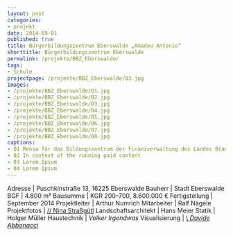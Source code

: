 ```yaml
---
layout: post
categories:
- projekt
date: 2014-09-01
published: true
title: Bürgerbildungs­zentrum Eberswalde „Amadeu Antonio“
shorttitle: Bürgerbildungszentrum Eberswalde
permalink: /projekte/BBZ_Eberswalde/
tags: 
- Schule
projectpage: /projekte/BBZ_Eberswalde/03.jpg
images:
- /projekte/BBZ_Eberswalde/01.jpg
- /projekte/BBZ_Eberswalde/02.jpg
- /projekte/BBZ_Eberswalde/03.jpg
- /projekte/BBZ_Eberswalde/04.jpg
- /projekte/BBZ_Eberswalde/05.jpg
- /projekte/BBZ_Eberswalde/06.jpg
- /projekte/BBZ_Eberswalde/07.jpg
- /projekte/BBZ_Eberswalde/08.jpg
captions:
- 01 Mensa für das Bildungszentrum der Finanzverwaltung des Landes Brandenburg
- 02 In context of the running paid content
- 03 Lorem Ipsum
- 04 Lorem Ipsum
---
```

Adresse			|	Puschkinstraße 13, 16225 Eberswalde 
Bauherr			|	Stadt Eberswalde
BGF				|	4.800 m²
Bausumme		|	KGR 200–700, 8.600.000 €
Fertigstellung	|	September 2014
Projektleiter	|	Arthur Numrich
Mitarbeiter		|	Ralf Nägele 
Projektfotos	|	<a href="http://www.ninastrg.de" target= "_blank">// Nina Straßgütl</a>
Landschaftsarchitekt | Hans Meier
Statik | Holger Müller
Haustechnik | *Volker Irgendwas*
Visualisierung | [\\ _Davide Abbonacci_](http://www.abbonacci.com/)
